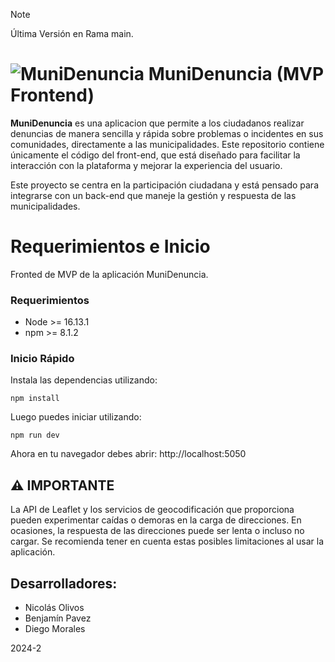 > [!NOTE]  
> Última Versión en Rama main.
> 
# ![MuniDenuncia](https://github.com/user-attachments/assets/65d5e61c-74d9-4571-83c1-ba76e6b0ce91) MuniDenuncia (MVP Frontend)


**MuniDenuncia** es una aplicacion que permite a los ciudadanos realizar denuncias de manera sencilla y rápida sobre problemas o incidentes en sus comunidades, directamente a las municipalidades. Este repositorio contiene únicamente el código del front-end, que está diseñado para facilitar la interacción con la plataforma y mejorar la experiencia del usuario.

Este proyecto se centra en la participación ciudadana y está pensado para integrarse con un back-end que maneje la gestión y respuesta de las municipalidades.

# Requerimientos e Inicio

Fronted de MVP de la aplicación MuniDenuncia.

### Requerimientos

- Node >= 16.13.1
- npm >= 8.1.2

### Inicio Rápido

Instala las dependencias utilizando:

```
npm install
```

Luego puedes iniciar utilizando:

```
npm run dev
```

Ahora en tu navegador debes abrir: http://localhost:5050

## ⚠️ **IMPORTANTE**

La API de Leaflet y los servicios de geocodificación que proporciona pueden experimentar caídas o demoras en la carga de direcciones. En ocasiones, la respuesta de las direcciones puede ser lenta o incluso no cargar. Se recomienda tener en cuenta estas posibles limitaciones al usar la aplicación.

## Desarrolladores:
- Nicolás Olivos
- Benjamín Pavez
- Diego Morales

2024-2
